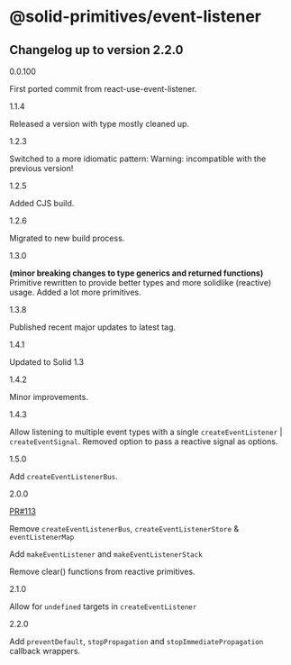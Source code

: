# @solid-primitives/event-listener

## Changelog up to version 2.2.0

0.0.100

First ported commit from react-use-event-listener.

1.1.4

Released a version with type mostly cleaned up.

1.2.3

Switched to a more idiomatic pattern: Warning: incompatible with the previous version!

1.2.5

Added CJS build.

1.2.6

Migrated to new build process.

1.3.0

**(minor breaking changes to type generics and returned functions)**
Primitive rewritten to provide better types and more solidlike (reactive) usage. Added a lot more primitives.

1.3.8

Published recent major updates to latest tag.

1.4.1

Updated to Solid 1.3

1.4.2

Minor improvements.

1.4.3

Allow listening to multiple event types with a single `createEventListener` | `createEventSignal`. Removed option to pass a reactive signal as options.

1.5.0

Add `createEventListenerBus`.

2.0.0

[PR#113](https://github.com/solidjs-community/solid-primitives/pull/113)

Remove `createEventListenerBus`, `createEventListenerStore` & `eventListenerMap`

Add `makeEventListener` and `makeEventListenerStack`

Remove clear() functions from reactive primitives.

2.1.0

Allow for `undefined` targets in `createEventListener`

2.2.0

Add `preventDefault`, `stopPropagation` and `stopImmediatePropagation` callback wrappers.


